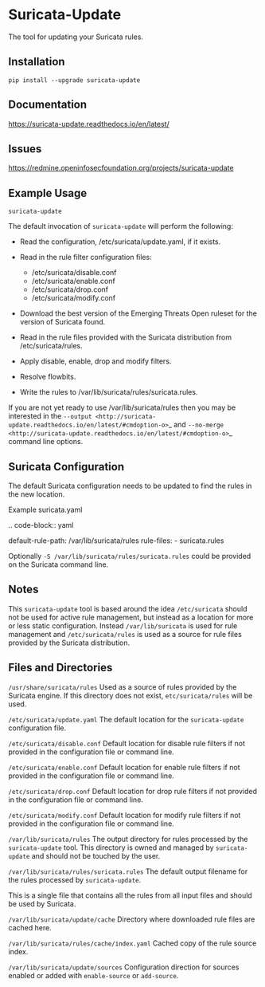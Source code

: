 Suricata-Update
===============

The tool for updating your Suricata rules.

Installation
------------

    pip install --upgrade suricata-update

Documentation
-------------

https://suricata-update.readthedocs.io/en/latest/

Issues
------

https://redmine.openinfosecfoundation.org/projects/suricata-update

Example Usage
-------------

    suricata-update

The default invocation of ``suricata-update`` will perform the following:

- Read the configuration, /etc/suricata/update.yaml, if it exists.
- Read in the rule filter configuration files:

  - /etc/suricata/disable.conf
  - /etc/suricata/enable.conf
  - /etc/suricata/drop.conf
  - /etc/suricata/modify.conf

- Download the best version of the Emerging Threats Open ruleset for
  the version of Suricata found.
- Read in the rule files provided with the Suricata distribution from
  /etc/suricata/rules.
- Apply disable, enable, drop and modify filters.
- Resolve flowbits.
- Write the rules to /var/lib/suricata/rules/suricata.rules.

If you are not yet ready to use /var/lib/suricata/rules then you may
be interested in the `--output
<http://suricata-update.readthedocs.io/en/latest/#cmdoption-o>`_ and
`--no-merge
<http://suricata-update.readthedocs.io/en/latest/#cmdoption-o>`_
command line options.

Suricata Configuration
----------------------

The default Suricata configuration needs to be updated to find the rules
in the new location.

Example suricata.yaml

.. code-block:: yaml

  default-rule-path: /var/lib/suricata/rules
  rule-files:
    - suricata.rules

Optionally ``-S /var/lib/suricata/rules/suricata.rules`` could be
provided on the Suricata command line.

Notes
-----

This ``suricata-update`` tool is based around the idea
``/etc/suricata`` should not be used for active rule management, but
instead as a location for more or less static configuration.  Instead
``/var/lib/suricata`` is used for rule management and
``/etc/suricata/rules`` is used as a source for rule files provided by
the Suricata distribution.

Files and Directories
---------------------

``/usr/share/suricata/rules``
   Used as a source of rules provided by the Suricata engine. If this
   directory does not exist, ``etc/suricata/rules`` will be used.

``/etc/suricata/update.yaml``
  The default location for the ``suricata-update`` configuration file.

``/etc/suricata/disable.conf``
  Default location for disable rule filters if not provided in the
  configuration file or command line.

``/etc/suricata/enable.conf``
  Default location for enable rule filters if not provided in the
  configuration file or command line.

``/etc/suricata/drop.conf``
  Default location for drop rule filters if not provided in the
  configuration file or command line.

``/etc/suricata/modify.conf``
  Default location for modify rule filters if not provided in the
  configuration file or command line.
  
``/var/lib/suricata/rules``
  The output directory for rules processed by the ``suricata-update``
  tool. This directory is owned and managed by ``suricata-update`` and
  should not be touched by the user.

``/var/lib/suricata/rules/suricata.rules``
  The default output filename for the rules processed by ``suricata-update``.

  This is a single file that contains all the rules from all input
  files and should be used by Suricata.

``/var/lib/suricata/update/cache``
  Directory where downloaded rule files are cached here.

``/var/lib/suricata/rules/cache/index.yaml``
  Cached copy of the rule source index.

``/var/lib/suricata/update/sources``
  Configuration direction for sources enabled or added with
  ``enable-source`` or ``add-source``.
